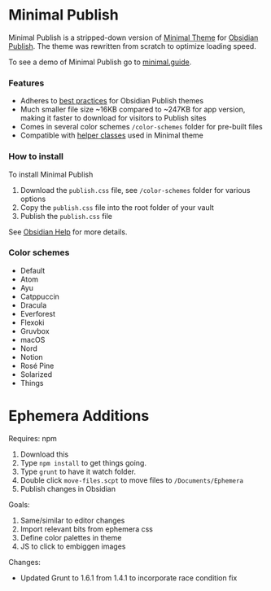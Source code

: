 # Minimal Publish

Minimal Publish is a stripped-down version of [Minimal Theme](https://github.com/kepano/obsidian-minimal) for [Obsidian Publish](https://obsidian.md/publish). The theme was rewritten from scratch to optimize loading speed.

To see a demo of Minimal Publish go to [minimal.guide](https://minimal.guide).

### Features

- Adheres to [best practices](https://docs.obsidian.md/Themes/Obsidian+Publish+themes/Best+practices+for+Publish+themes) for Obsidian Publish themes
- Much smaller file size ~16KB compared to ~247KB for app version, making it faster to download for visitors to Publish sites
- Comes in several color schemes `/color-schemes` folder for pre-built files
- Compatible with [helper classes](https://minimal.guide/features/helper-classes) used in Minimal theme

### How to install

To install Minimal Publish

1. Download the `publish.css` file, see `/color-schemes` folder for various options
2. Copy the `publish.css` file into the root folder of your vault
3. Publish the `publish.css` file

See [Obsidian Help](https://help.obsidian.md/Obsidian+Publish/Customize+your+site) for more details.


### Color schemes

- Default
- Atom
- Ayu
- Catppuccin
- Dracula
- Everforest
- Flexoki   
- Gruvbox
- macOS
- Nord
- Notion
- Rosé Pine
- Solarized
- Things

# Ephemera Additions
Requires: npm

1. Download this
2. Type `npm install` to get things going.
3. Type `grunt` to have it watch folder.
4. Double click `move-files.scpt` to move files to `/Documents/Ephemera`
5. Publish changes in Obsidian

Goals:
1. Same/similar to editor changes
2. Import relevant bits from ephemera css
3. Define color palettes in theme
4. JS to click to embiggen images

Changes:
* Updated Grunt to 1.6.1 from 1.4.1 to incorporate race condition fix